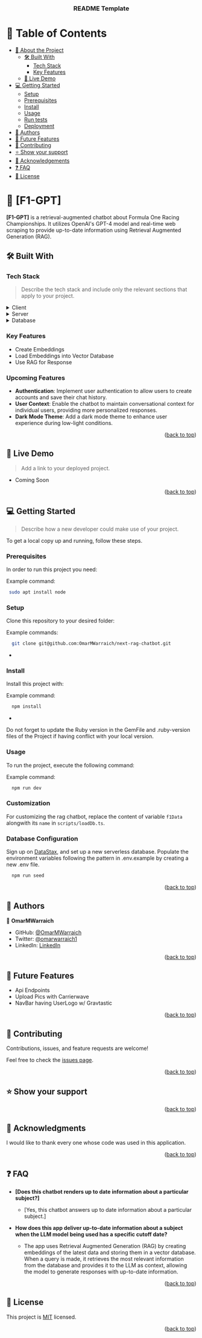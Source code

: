 <a name="readme-top"></a>

<!--
HOW TO USE:
This is an example of how you may give instructions on setting up your project locally.

Modify this file to match your project and remove sections that don't apply.

REQUIRED SECTIONS:
- Table of Contents
- About the Project
  - Built With
  - Live Demo
- Getting Started
- Authors
- Future Features
- Contributing
- Show your support
- Acknowledgements
- License

After you're finished please remove all the comments and instructions!
-->

<div align="center">

  <h3><b>README Template</b></h3>

</div>

<!-- TABLE OF CONTENTS -->

# 📗 Table of Contents

- [📖 About the Project](#about-project)
  - [🛠 Built With](#built-with)
    - [Tech Stack](#tech-stack)
    - [Key Features](#key-features)
  - [🚀 Live Demo](#live-demo)
- [💻 Getting Started](#getting-started)
  - [Setup](#setup)
  - [Prerequisites](#prerequisites)
  - [Install](#install)
  - [Usage](#usage)
  - [Run tests](#run-tests)
  - [Deployment](#triangular_flag_on_post-deployment)
- [👥 Authors](#authors)
- [🔭 Future Features](#future-features)
- [🤝 Contributing](#contributing)
- [⭐️ Show your support](#support)
- [🙏 Acknowledgements](#acknowledgements)
- [❓ FAQ](#faq)
- [📝 License](#license)

<!-- PROJECT DESCRIPTION -->

# 📖 [F1-GPT] <a name="about-project"></a>

**[F1-GPT]** is a retrieval-augmented chatbot about Formula One Racing Championships. It utilizes OpenAI's GPT-4 model and real-time web scraping to provide up-to-date information using Retrieval Augmented Generation (RAG).

## 🛠 Built With <a name="built-with"></a>

### Tech Stack <a name="tech-stack"></a>

> Describe the tech stack and include only the relevant sections that apply to your project.

<details>
  <summary>Client</summary>
  <ul>
    <li><a href="https://nextjs.org/">Nextjs</a></li>
  </ul>
</details>

<details>
  <summary>Server</summary>
  <ul>
    <li><a href="https://nextjs.org/">Nextjs</a></li>
  </ul>
</details>

<details>
<summary>Database</summary>
  <ul>
    <li><a href="https://www.datastax.com/">DataStax</a></li>
  </ul>
</details>

<!-- Features -->

### Key Features <a name="key-features"></a>

- Create Embeddings
- Load Embeddings into Vector Database
- Use RAG for Response

### Upcoming Features <a name="upcoming-features"></a>

- **Authentication**: Implement user authentication to allow users to create accounts and save their chat history.
- **User Context**: Enable the chatbot to maintain conversational context for individual users, providing more personalized responses.
- **Dark Mode Theme**: Add a dark mode theme to enhance user experience during low-light conditions.

<p align="right">(<a href="#readme-top">back to top</a>)</p>

<!-- LIVE DEMO -->

## 🚀 Live Demo <a name="live-demo"></a>

> Add a link to your deployed project.

- Coming Soon

<p align="right">(<a href="#readme-top">back to top</a>)</p>

<!-- GETTING STARTED -->

## 💻 Getting Started <a name="getting-started"></a>

> Describe how a new developer could make use of your project.

To get a local copy up and running, follow these steps.

### Prerequisites

In order to run this project you need:

Example command:

```sh
 sudo apt install node
```

### Setup

Clone this repository to your desired folder:

Example commands:

```sh
  git clone git@github.com:OmarMWarraich/next-rag-chatbot.git
```

-

### Install

Install this project with:

Example command:

```sh
  npm install
```

-

Do not forget to update the Ruby version in the GemFile and .ruby-version files of the Project if having conflict with your local version.

### Usage

To run the project, execute the following command:

Example command:

```sh
  npm run dev
```

### Customization

For customizing the rag chatbot, replace the content of variable `f1Data` alongwith its `name` in `scripts/loadDb.ts`.

### Database Configuration

Sign up on [DataStax](https://www.datastax.com/), and set up a new serverless database. Populate the environment variables following the pattern in .env.example by creating a new .env file.

```sh
  npm run seed
```

<p align="right">(<a href="#readme-top">back to top</a>)</p>

<!-- AUTHORS -->

## 👥 Authors <a name="authors"></a>

👤 **OmarMWarraich**

- GitHub: [@OmarMWarraich](https://github.com/OmarMWarraich)
- Twitter: [@omarwarraich1](https://twitter.com/omarwarraich1)
- LinkedIn: [LinkedIn](https://linkedin.com/in/o-va)

<p align="right">(<a href="#readme-top">back to top</a>)</p>

<!-- FUTURE FEATURES -->

## 🔭 Future Features <a name="future-features"></a>

- Api Endpoints
- Upload Pics with Carrierwave
- NavBar having UserLogo w/ Gravtastic

<p align="right">(<a href="#readme-top">back to top</a>)</p>

<!-- CONTRIBUTING -->

## 🤝 Contributing <a name="contributing"></a>

Contributions, issues, and feature requests are welcome!

Feel free to check the [issues page](../../issues/).

<p align="right">(<a href="#readme-top">back to top</a>)</p>

<!-- SUPPORT -->

## ⭐️ Show your support <a name="support"></a>

<p align="right">(<a href="#readme-top">back to top</a>)</p>

<!-- ACKNOWLEDGEMENTS -->

## 🙏 Acknowledgments <a name="acknowledgements"></a>

I would like to thank every one whose code was used in this application.

<p align="right">(<a href="#readme-top">back to top</a>)</p>

<!-- FAQ (optional) -->

## ❓ FAQ <a name="faq"></a>

- **[Does this chatbot renders up to date information about a particular subject?]**

  - [Yes, this chatbot answers up to date information about a particular subject.]

- **How does this app deliver up-to-date information about a subject when the LLM model being used has a specific cutoff date?**

  - The app uses Retrieval Augmented Generation (RAG) by creating embeddings of the latest data and storing them in a vector database. When a query is made, it retrieves the most relevant information from the database and provides it to the LLM as context, allowing the model to generate responses with up-to-date information.

<p align="right">(<a href="#readme-top">back to top</a>)</p>

<!-- LICENSE -->

## 📝 License <a name="license"></a>

This project is [MIT](./MIT) licensed.

<p align="right">(<a href="#readme-top">back to top</a>)</p>
